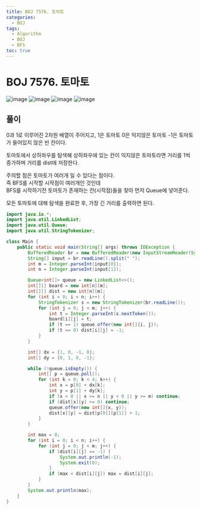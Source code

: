 ```yaml
---
title: BOJ 7576. 토마토
categories:
  - BOJ
tags:
  - Algorithm
  - BOJ
  - BFS
toc: true
---
```


# BOJ 7576. 토마토
![image](https://user-images.githubusercontent.com/39984656/137640516-c50d7c05-fe78-4ed6-9520-a597009e24b2.png)
![image](https://user-images.githubusercontent.com/39984656/137640526-35dce816-bb4e-496e-ae9b-f53fb59d9349.png)
![image](https://user-images.githubusercontent.com/39984656/137640533-20a8a354-90fd-487a-880c-fab77ffb8820.png)
![image](https://user-images.githubusercontent.com/39984656/137640537-70f3de81-0341-42a3-8e11-c533efb15e36.png)


## 풀이
0과 1로 이루어진 2차원 배열이 주어지고, 1은 토마토 0은 익지않은 토마토 -1은 토마토가 들어있지 않은 빈 칸이다.  

토마토에서 상하좌우를 탐색해 상하좌우에 있는 칸이 익지않은 토마토라면 거리를 1씩 증가하며 거리를 dist에 저장한다.   

주의할 점은 토마토가 여러개 일 수 있다는 점이다.  
즉 BFS를 시작할 시작점이 여러개인 것인데   
BFS를 시작하기전 토마토가 존재하는 칸(시작점)들을 찾아 먼저 Queue에 넣어준다.  

모든 토마토에 대해 탐색을 완료한 후, 가장 긴 거리를 출력하면 된다.  
```java
import java.io.*;
import java.util.LinkedList;
import java.util.Queue;
import java.util.StringTokenizer;

class Main {
    public static void main(String[] args) throws IOException {
        BufferedReader br = new BufferedReader(new InputStreamReader(System.in));
        String[] input = br.readLine().split(" ");
        int m = Integer.parseInt(input[0]);
        int n = Integer.parseInt(input[1]);

        Queue<int[]> queue = new LinkedList<>();
        int[][] board = new int[n][m];
        int[][] dist = new int[n][m];
        for (int i = 0; i < n; i++) {
            StringTokenizer s = new StringTokenizer(br.readLine());
            for (int j = 0; j < m; j++) {
                int t = Integer.parseInt(s.nextToken());
                board[i][j] = t;
                if (t == 1) queue.offer(new int[]{i, j});
                if (t == 0) dist[i][j] = -1;
            }
        }

        int[] dx = {1, 0, -1, 0};
        int[] dy = {0, 1, 0, -1};

        while (!queue.isEmpty()) {
            int[] p = queue.poll();
            for (int k = 0; k < 4; k++) {
                int x = p[0] + dx[k];
                int y = p[1] + dy[k];
                if (x < 0 || x >= n || y < 0 || y >= m) continue;
                if (dist[x][y] >= 0) continue;
                queue.offer(new int[]{x, y});
                dist[x][y] = dist[p[0]][p[1]] + 1;
            }
        }

        int max = 0;
        for (int i = 0; i < n; i++) {
            for (int j = 0; j < m; j++) {
                if (dist[i][j] == -1) {
                    System.out.println(-1);
                    System.exit(0);
                }
                if (max < dist[i][j]) max = dist[i][j];
            }
        }
        System.out.println(max);
    }
}
```